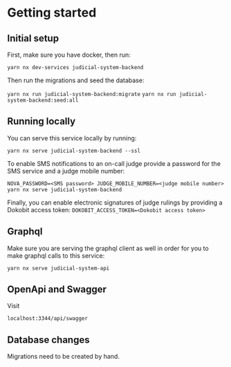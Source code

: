 # Getting started

## Initial setup

First, make sure you have docker, then run:

`yarn nx dev-services judicial-system-backend`

Then run the migrations and seed the database:

`yarn nx run judicial-system-backend:migrate`
`yarn nx run judicial-system-backend:seed:all`

## Running locally

You can serve this service locally by running:

`yarn nx serve judicial-system-backend --ssl`

To enable SMS notifications to an on-call judge provide a password for the SMS service and
a judge mobile number:

`NOVA_PASSWORD=<SMS password> JUDGE_MOBILE_NUMBER=<judge mobile number> yarn nx serve judicial-system-backend`

Finally, you can enable electronic signatures of judge rulings by providing a Dokobit access token:
`DOKOBIT_ACCESS_TOKEN=<Dokobit access token>`

## Graphql

Make sure you are serving the graphql client as well in order for you to make graphql calls to this service:

`yarn nx serve judicial-system-api`

## OpenApi and Swagger

Visit

`localhost:3344/api/swagger`

## Database changes

Migrations need to be created by hand.
